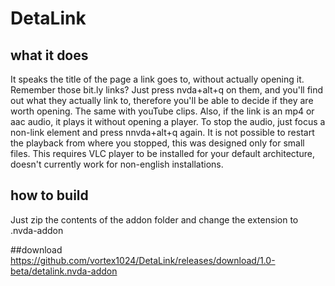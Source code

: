 # DetaLink
## what it does
It speaks the title of the page a link goes to, without actually opening it. Remember those bit.ly links? Just press nvda+alt+q on them, and you'll find out what they actually link to, therefore  you'll be able to decide if they are worth opening. The same with youTube clips.
Also, if the link is an mp4 or aac audio, it plays it without opening a player. To stop the audio, just focus a non-link element and press nnvda+alt+q again. It is not possible to restart the playback from where you stopped, this was designed only for small files. This requires VLC player to be installed for your default architecture, doesn't currently work for non-english installations.

## how to build
Just zip the contents of the addon folder and change the extension to .nvda-addon

##download
https://github.com/vortex1024/DetaLink/releases/download/1.0-beta/detalink.nvda-addon